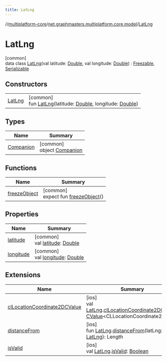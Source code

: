 ```yaml
---
title: LatLng
---
```

//[multiplatform-core](../../../index.html)/[net.graphmasters.multiplatform.core.model](../index.html)/[LatLng](index.html)



# LatLng



[common]\
data class [LatLng](index.html)(val latitude: [Double](https://kotlinlang.org/api/latest/jvm/stdlib/kotlin/-double/index.html), val longitude: [Double](https://kotlinlang.org/api/latest/jvm/stdlib/kotlin/-double/index.html)) : [Freezable](../../net.graphmasters.multiplatform.core/-freezable/index.html), [Serializable](../../net.graphmasters.multiplatform.core/-serializable/index.html)



## Constructors


| | |
|---|---|
| [LatLng](-lat-lng.html) | [common]<br>fun [LatLng](-lat-lng.html)(latitude: [Double](https://kotlinlang.org/api/latest/jvm/stdlib/kotlin/-double/index.html), longitude: [Double](https://kotlinlang.org/api/latest/jvm/stdlib/kotlin/-double/index.html)) |


## Types


| Name | Summary |
|---|---|
| [Companion](-companion/index.html) | [common]<br>object [Companion](-companion/index.html) |


## Functions


| Name | Summary |
|---|---|
| [freezeObject](../../net.graphmasters.multiplatform.core/-freezable/freeze-object.html) | [common]<br>expect fun [freezeObject](../../net.graphmasters.multiplatform.core/-freezable/freeze-object.html)() |


## Properties


| Name | Summary |
|---|---|
| [latitude](latitude.html) | [common]<br>val [latitude](latitude.html): [Double](https://kotlinlang.org/api/latest/jvm/stdlib/kotlin/-double/index.html) |
| [longitude](longitude.html) | [common]<br>val [longitude](longitude.html): [Double](https://kotlinlang.org/api/latest/jvm/stdlib/kotlin/-double/index.html) |


## Extensions


| Name | Summary |
|---|---|
| [clLocationCoordinate2DCValue](../../net.graphmasters.multiplatform.core.model.latLng/cl-location-coordinate2-d-c-value.html) | [ios]<br>val [LatLng](index.html#94959378%2FExtensions%2F-708110912).[clLocationCoordinate2DCValue](../../net.graphmasters.multiplatform.core.model.latLng/cl-location-coordinate2-d-c-value.html): [CValue](https://kotlinlang.org/api/latest/jvm/stdlib/kotlinx.cinterop/-c-value/index.html)&lt;CLLocationCoordinate2D&gt; |
| [distanceFrom](../../net.graphmasters.multiplatform.core.model.latLng/distance-from.html) | [ios]<br>fun [LatLng](index.html#94959378%2FExtensions%2F-708110912).[distanceFrom](../../net.graphmasters.multiplatform.core.model.latLng/distance-from.html)(latLng: [LatLng](index.html#94959378%2FExtensions%2F-708110912)): Length |
| [isValid](../../net.graphmasters.multiplatform.core.model.latLng/is-valid.html) | [ios]<br>val [LatLng](index.html#94959378%2FExtensions%2F-708110912).[isValid](../../net.graphmasters.multiplatform.core.model.latLng/is-valid.html): [Boolean](https://kotlinlang.org/api/latest/jvm/stdlib/kotlin/-boolean/index.html) |

